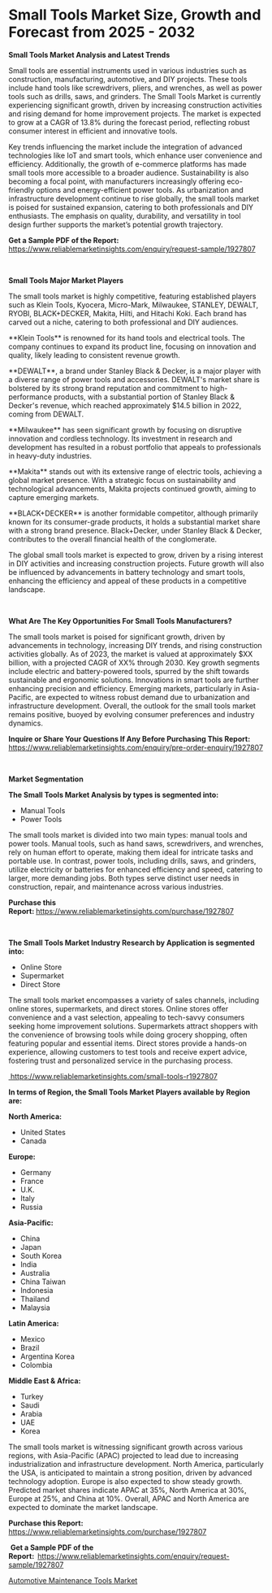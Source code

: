<p><h1>Small Tools Market Size, Growth and Forecast from 2025 - 2032</h1></p><p><strong>Small Tools Market Analysis and Latest Trends</strong></p>
<p><p>Small tools are essential instruments used in various industries such as construction, manufacturing, automotive, and DIY projects. These tools include hand tools like screwdrivers, pliers, and wrenches, as well as power tools such as drills, saws, and grinders. The Small Tools Market is currently experiencing significant growth, driven by increasing construction activities and rising demand for home improvement projects. The market is expected to grow at a CAGR of 13.8% during the forecast period, reflecting robust consumer interest in efficient and innovative tools.</p><p>Key trends influencing the market include the integration of advanced technologies like IoT and smart tools, which enhance user convenience and efficiency. Additionally, the growth of e-commerce platforms has made small tools more accessible to a broader audience. Sustainability is also becoming a focal point, with manufacturers increasingly offering eco-friendly options and energy-efficient power tools. As urbanization and infrastructure development continue to rise globally, the small tools market is poised for sustained expansion, catering to both professionals and DIY enthusiasts. The emphasis on quality, durability, and versatility in tool design further supports the market’s potential growth trajectory.</p></p>
<p><strong>Get a Sample PDF of the Report:&nbsp;</strong> <a href="https://www.reliablemarketinsights.com/enquiry/request-sample/1927807?utm_campaign=1994&utm_medium=2&utm_source=Github&utm_content=ia&utm_term=15012025&utm_id=small-tools">https://www.reliablemarketinsights.com/enquiry/request-sample/1927807</a></p>
<p>&nbsp;</p>
<p><strong>Small Tools Major Market Players</strong></p>
<p><p>The small tools market is highly competitive, featuring established players such as Klein Tools, Kyocera, Micro-Mark, Milwaukee, STANLEY, DEWALT, RYOBI, BLACK+DECKER, Makita, Hilti, and Hitachi Koki. Each brand has carved out a niche, catering to both professional and DIY audiences.</p><p>**Klein Tools** is renowned for its hand tools and electrical tools. The company continues to expand its product line, focusing on innovation and quality, likely leading to consistent revenue growth. </p><p>**DEWALT**, a brand under Stanley Black & Decker, is a major player with a diverse range of power tools and accessories. DEWALT's market share is bolstered by its strong brand reputation and commitment to high-performance products, with a substantial portion of Stanley Black & Decker's revenue, which reached approximately $14.5 billion in 2022, coming from DEWALT.</p><p>**Milwaukee** has seen significant growth by focusing on disruptive innovation and cordless technology. Its investment in research and development has resulted in a robust portfolio that appeals to professionals in heavy-duty industries.</p><p>**Makita** stands out with its extensive range of electric tools, achieving a global market presence. With a strategic focus on sustainability and technological advancements, Makita projects continued growth, aiming to capture emerging markets.</p><p>**BLACK+DECKER** is another formidable competitor, although primarily known for its consumer-grade products, it holds a substantial market share with a strong brand presence. Black+Decker, under Stanley Black & Decker, contributes to the overall financial health of the conglomerate.</p><p>The global small tools market is expected to grow, driven by a rising interest in DIY activities and increasing construction projects. Future growth will also be influenced by advancements in battery technology and smart tools, enhancing the efficiency and appeal of these products in a competitive landscape.</p></p>
<p>&nbsp;</p>
<p><strong>What Are The Key Opportunities For Small Tools Manufacturers?</strong></p>
<p><p>The small tools market is poised for significant growth, driven by advancements in technology, increasing DIY trends, and rising construction activities globally. As of 2023, the market is valued at approximately $XX billion, with a projected CAGR of XX% through 2030. Key growth segments include electric and battery-powered tools, spurred by the shift towards sustainable and ergonomic solutions. Innovations in smart tools are further enhancing precision and efficiency. Emerging markets, particularly in Asia-Pacific, are expected to witness robust demand due to urbanization and infrastructure development. Overall, the outlook for the small tools market remains positive, buoyed by evolving consumer preferences and industry dynamics.</p></p>
<p><strong>Inquire or Share Your Questions If Any Before Purchasing This Report:</strong> <a href="https://www.reliablemarketinsights.com/enquiry/pre-order-enquiry/1927807?utm_campaign=1994&utm_medium=2&utm_source=Github&utm_content=ia&utm_term=15012025&utm_id=small-tools">https://www.reliablemarketinsights.com/enquiry/pre-order-enquiry/1927807</a></p>
<p>&nbsp;</p>
<p><strong>Market Segmentation</strong></p>
<p><strong>The Small Tools Market Analysis by types is segmented into:</strong></p>
<p><ul><li>Manual Tools</li><li>Power Tools</li></ul></p>
<p><p>The small tools market is divided into two main types: manual tools and power tools. Manual tools, such as hand saws, screwdrivers, and wrenches, rely on human effort to operate, making them ideal for intricate tasks and portable use. In contrast, power tools, including drills, saws, and grinders, utilize electricity or batteries for enhanced efficiency and speed, catering to larger, more demanding jobs. Both types serve distinct user needs in construction, repair, and maintenance across various industries.</p></p>
<p><strong>Purchase this Report:&nbsp;</strong><a href="https://www.reliablemarketinsights.com/purchase/1927807?utm_campaign=1994&utm_medium=2&utm_source=Github&utm_content=ia&utm_term=15012025&utm_id=small-tools">https://www.reliablemarketinsights.com/purchase/1927807</a></p>
<p>&nbsp;</p>
<p><strong>The Small Tools Market Industry Research by Application is segmented into:</strong></p>
<p><ul><li>Online Store</li><li>Supermarket</li><li>Direct Store</li></ul></p>
<p><p>The small tools market encompasses a variety of sales channels, including online stores, supermarkets, and direct stores. Online stores offer convenience and a vast selection, appealing to tech-savvy consumers seeking home improvement solutions. Supermarkets attract shoppers with the convenience of browsing tools while doing grocery shopping, often featuring popular and essential items. Direct stores provide a hands-on experience, allowing customers to test tools and receive expert advice, fostering trust and personalized service in the purchasing process.</p></p>
<p><a href="https://www.reliablemarketinsights.com/small-tools-r1927807?utm_campaign=1994&utm_medium=2&utm_source=Github&utm_content=ia&utm_term=15012025&utm_id=small-tools">&nbsp;https://www.reliablemarketinsights.com/small-tools-r1927807</a></p>
<p><strong>In terms of Region, the Small Tools Market Players available by Region are:</strong></p>
<p>
    <p> <strong> North America: </strong>
        <ul>
            <li>United States</li>
            <li>Canada</li>
        </ul>
        </p> 
    <p> <strong> Europe: </strong>
        <ul>
            <li>Germany</li>
            <li>France</li>
            <li>U.K.</li>
            <li>Italy</li>
            <li>Russia</li>
        </ul>
        </p> 
    <p> <strong> Asia-Pacific: </strong>
        <ul>
            <li>China</li>
            <li>Japan</li>
            <li>South Korea</li>
            <li>India</li>
            <li>Australia</li>
            <li>China Taiwan</li>
            <li>Indonesia</li>
            <li>Thailand</li>
            <li>Malaysia</li>
        </ul>
        </p> 
    <p> <strong> Latin America: </strong>
        <ul>
            <li>Mexico</li>
            <li>Brazil</li>
            <li>Argentina Korea</li>
            <li>Colombia</li>
        </ul>
        </p> 
    <p> <strong> Middle East & Africa: </strong>
        <ul>
            <li>Turkey</li>
            <li>Saudi</li>
            <li>Arabia</li>
            <li>UAE</li>
            <li>Korea</li>
        </ul>
    </p>
    </p>
<p><p>The small tools market is witnessing significant growth across various regions, with Asia-Pacific (APAC) projected to lead due to increasing industrialization and infrastructure development. North America, particularly the USA, is anticipated to maintain a strong position, driven by advanced technology adoption. Europe is also expected to show steady growth. Predicted market shares indicate APAC at 35%, North America at 30%, Europe at 25%, and China at 10%. Overall, APAC and North America are expected to dominate the market landscape.</p></p>
<p><strong>Purchase this Report: </strong><a href="https://www.reliablemarketinsights.com/purchase/1927807?utm_campaign=1994&utm_medium=2&utm_source=Github&utm_content=ia&utm_term=15012025&utm_id=small-tools">https://www.reliablemarketinsights.com/purchase/1927807</a></p>
<p>&nbsp;<strong>Get a Sample PDF of the Report:&nbsp;&nbsp;</strong><a href="https://www.reliablemarketinsights.com/enquiry/request-sample/1927807?utm_campaign=1994&utm_medium=2&utm_source=Github&utm_content=ia&utm_term=15012025&utm_id=small-tools">https://www.reliablemarketinsights.com/enquiry/request-sample/1927807</a></p>
<p><strong></strong></p>
<p><p><a href="https://github.com/rahu1506/Market-Research-Report-List-6/blob/main/automotive-maintenance-tools-market.md?utm_campaign=1994&utm_medium=2&utm_source=Github&utm_content=ia&utm_term=15012025&utm_id=small-tools">Automotive Maintenance Tools Market</a></p></p>